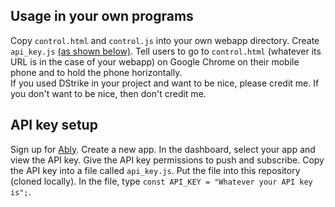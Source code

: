 ## Usage in your own programs
Copy `control.html` and `control.js` into your own webapp directory. Create `api_key.js` [(as shown below)](#api-key-setup). Tell users to go to `control.html` (whatever its URL is in the case of your webapp) on Google Chrome on their mobile phone and to hold the phone horizontally.  
If you used DStrike in your project and want to be nice, please credit me. If you don't want to be nice, then don't credit me.

## API key setup
Sign up for [Ably](https://ably.com/). Create a new app. In the dashboard, select your app and view the API key. Give the API key permissions to push and subscribe. Copy the API key into a file called `api_key.js`. Put the file into this repository (cloned locally). In the file, type `const API_KEY = "Whatever your API key is";`.
